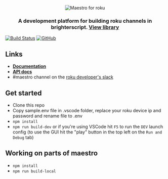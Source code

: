 <p align="center">
  <img src="docs/maestroLogo.png" alt="Maestro for roku" />
</p>
<h3 align="center">
A development platform for building roku channels in brighterscript. <a href="https://github.com/georgejecook/maestro-roku">View library</a>
</h3>

[![Build Status](https://img.shields.io/github/actions/workflow/status/georgejecook/maestro-roku-sample/build.yml?logo=github&branch=master)](https://github.com/georgejecook/maestro-roku-sample/actions/workflows/build.yml)
[![GitHub](https://img.shields.io/github/release/georgejecook/maestro-roku-sample.svg?style=flat-square)](https://github.com/georgejecook/maestro-roku-sample/releases)

## Links
 - **[Documentation]([docs/index.md](https://github.com/georgejecook/maestro-roku/blob/master/docs/index.md))**
 - **[API docs](https://github.com/georgejecook/maestro-roku/blob/master/docs/API-Docs.md)**
 - \#maestro channel on the [roku developer's slack](https://join.slack.com/t/rokudevelopers/shared_invite/enQtMzgyODg0ODY0NDM5LTc2ZDdhZWI2MDBmYjcwYTk5MmE1MTYwMTA2NGVjZmJiNWM4ZWY2MjY1MDY0MmViNmQ1ZWRmMWUzYTVhNzJiY2M)

## Get started

 - Clone this repo
 - Copy sample.env file in .vscode folder, replace your roku device ip and password and rename file to .env
 - `npm install`
 - `npm run build-dev` or if you're using VSCode hit `F5` to run the `DEV` launch config (to use the GUI hit the "play" button in the top left on the `Run and Debug` tab)

## Working on parts of maestro
 - `npm install`
 - `npm run build-local`

